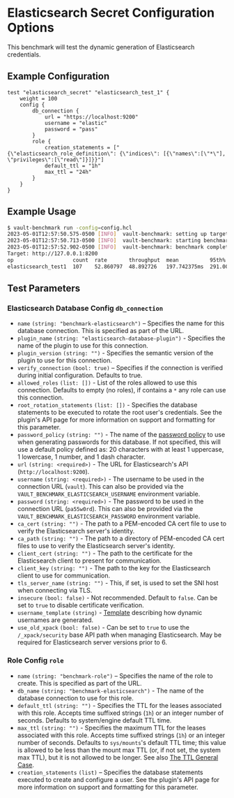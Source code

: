 # Elasticsearch Secret Configuration Options

This benchmark will test the dynamic generation of Elasticsearch credentials.

## Example Configuration

```hcl
test "elasticsearch_secret" "elasticsearch_test_1" {
    weight = 100
    config {
        db_connection {
            url = "https://localhost:9200"
            username = "elastic"
            password = "pass"
        }
        role {
            creation_statements = ["{\"elasticsearch_role_definition\": {\"indices\": [{\"names\":[\"*\"], \"privileges\":[\"read\"]}]}}"]
            default_ttl = "1h"
            max_ttl = "24h"
        }
    }
}
```

## Example Usage

```bash
$ vault-benchmark run -config=config.hcl
2023-05-01T12:57:50.575-0500 [INFO]  vault-benchmark: setting up targets
2023-05-01T12:57:50.713-0500 [INFO]  vault-benchmark: starting benchmarks: duration=2s
2023-05-01T12:57:52.902-0500 [INFO]  vault-benchmark: benchmark complete
Target: http://127.0.0.1:8200
op                   count  rate       throughput  mean          95th%        99th%         successRatio
elasticsearch_test1  107    52.860797  48.892726   197.742375ms  291.00526ms  382.716563ms  100.00%
```

## Test Parameters

### Elasticsearch Database Config `db_connection`

- `name` `(string: "benchmark-elasticsearch")` – Specifies the name for this database connection. This is specified as part of the URL.
- `plugin_name` `(string: "elasticsearch-database-plugin")` - Specifies the name of the plugin to use for this connection.
- `plugin_version` `(string: "")` - Specifies the semantic version of the plugin to use for this connection.
- `verify_connection` `(bool: true)` – Specifies if the connection is verified during initial configuration. Defaults to true.
- `allowed_roles` `(list: [])` - List of the roles allowed to use this connection. Defaults to empty (no roles), if contains a `*` any role can use this connection.
- `root_rotation_statements` `(list: [])` - Specifies the database statements to be
  executed to rotate the root user's credentials. See the plugin's API page for more
  information on support and formatting for this parameter.
- `password_policy` `(string: "")` - The name of the
  [password policy](https://developer.hashicorp.com/vault/docs/concepts/password-policies) to use when generating passwords
  for this database. If not specified, this will use a default policy defined as:
  20 characters with at least 1 uppercase, 1 lowercase, 1 number, and 1 dash character.
- `url` `(string: <required>)` - The URL for Elasticsearch's API (`http://localhost:9200`).
- `username` `(string: <required>)` - The username to be used in the connection URL (`vault`). This can also be provided via the `VAULT_BENCHMARK_ELASTICSEARCH_USERNAME` environment variable.
- `password` `(string: <required>)` - The password to be used in the connection URL (`pa55w0rd`). This can also be provided via the `VAULT_BENCHMARK_ELASTICSEARCH_PASSWORD` environment variable.
- `ca_cert` `(string: "")` - The path to a PEM-encoded CA cert file to use to verify the Elasticsearch server's identity.
- `ca_path` `(string: "")` - The path to a directory of PEM-encoded CA cert files to use to verify the Elasticsearch server's identity.
- `client_cert` `(string: "")` - The path to the certificate for the Elasticsearch client to present for communication.
- `client_key` `(string: "")` - The path to the key for the Elasticsearch client to use for communication.
- `tls_server_name` `(string: "")` - This, if set, is used to set the SNI host when connecting via TLS.
- `insecure` `(bool: false)` - Not recommended. Default to `false`. Can be set to `true` to disable certificate verification.
- `username_template` `(string)` - [Template](https://developer.hashicorp.com/vault/docs/concepts/username-templating) describing how dynamic usernames are generated.
- `use_old_xpack` `(bool: false)` - Can be set to `true` to use the `/_xpack/security` base API path when managing Elasticsearch. May be required for Elasticsearch server versions prior to 6.

### Role Config `role`

- `name` `(string: "benchmark-role")` – Specifies the name of the role to create. This is specified as part of the URL.
- `db_name` `(string: "benchmark-elasticsearch")` - The name of the database connection to use for this role.
- `default_ttl` `(string: "")` - Specifies the TTL for the leases associated with this role. Accepts time suffixed strings (`1h`) or an integer number of seconds. Defaults to system/engine default TTL time.
- `max_ttl` `(string: "")` - Specifies the maximum TTL for the leases associated with this role. Accepts time suffixed strings (`1h`) or an integer number of seconds. Defaults to `sys/mounts`'s default TTL time; this value is allowed to be less than the mount max TTL (or, if not set, the system max TTL), but it is not allowed to be longer. See also [The TTL General Case](https://developer.hashicorp.com/vault/docs/concepts/tokens#the-general-case).
- `creation_statements` `(list)` – Specifies the database
  statements executed to create and configure a user. See the plugin's API page
  for more information on support and formatting for this parameter.

